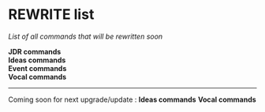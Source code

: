 # REWRITE list
*List of all commands that will be rewritten soon*

**JDR commands**  
**Ideas commands**  
**Event commands**  
**Vocal commands**  

----
Coming soon for next upgrade/update :
**Ideas commands**
**Vocal commands**
